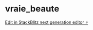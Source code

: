 # vraie_beaute

[Edit in StackBlitz next generation editor ⚡️](https://stackblitz.com/~/github.com/marc0157/vraie_beaute)